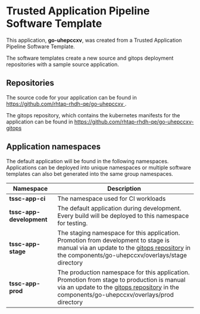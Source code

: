 # Trusted Application Pipeline Software Template

This application, **go-uhepccxv**, was created from a Trusted Application Pipeline Software Template.

The software templates create a new source and gitops deployment repositories with a sample source application. 

## Repositories

The source code for your application can be found in [https://github.com/rhtap-rhdh-qe/go-uhepccxv ](https://github.com/rhtap-rhdh-qe/go-uhepccxv ).
 
The gitops repository, which contains the kubernetes manifests for the application can be found in 
[https://github.com/rhtap-rhdh-qe/go-uhepccxv-gitops ](https://github.com/rhtap-rhdh-qe/go-uhepccxv-gitops ) 

## Application namespaces 

The default application will be found in the following namespaces. Applications can be deployed into unique namespaces or multiple software templates can also bet generated into the same group namespaces.  

|  Namespace   |  Description   |  
| -------- | -------- |
| **tssc-app-ci** | The namespace used for CI workloads |
| **tssc-app-development** | The default application during development. Every build will be deployed to this namespace for testing. |
| **tssc-app-stage** | The staging namespace for this application. Promotion from development to stage is manual via an update to the [gitops repository](https://github.com/rhtap-rhdh-qe/go-uhepccxv-gitops ) in the components/go-uhepccxv/overlays/stage directory |
| **tssc-app-prod** | The production namespace for this application. Promotion from stage to production is manual via an update to the [gitops repository](https://github.com/rhtap-rhdh-qe/go-uhepccxv-gitops ) in the components/go-uhepccxv/overlays/prod directory |